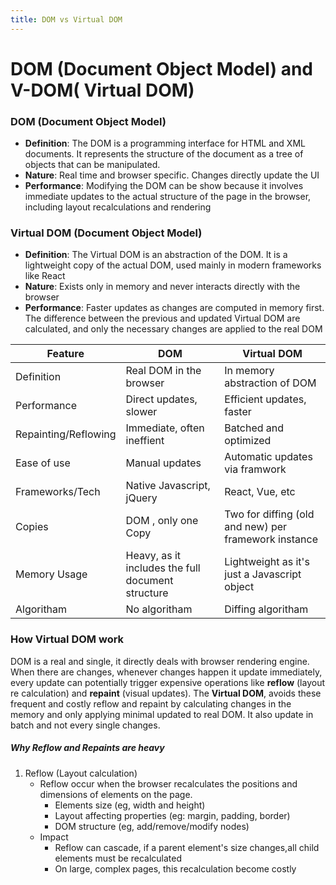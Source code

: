 ```yaml
---
title: DOM vs Virtual DOM 
---
```


# DOM (Document Object Model) and V-DOM( Virtual DOM)

### DOM (Document Object Model)

- **Definition**: The DOM is a programming interface for HTML and XML documents. It represents the
structure of the document as a tree of objects that can be manipulated. 
- **Nature**: Real time and browser specific. Changes directly update the UI
- **Performance**: Modifying the DOM can be show because it involves immediate updates to the actual structure
of the page in the browser, including layout recalculations and rendering 

### Virtual DOM (Document Object Model)

- **Definition**: The Virtual DOM is an abstraction of the DOM. It is a lightweight copy of the actual DOM, used
mainly in modern frameworks like React 
- **Nature**: Exists only in memory and never interacts directly with the browser
- **Performance**: Faster updates as changes are computed in memory first. The difference between the previous and updated Virtual DOM are calculated, and only the necessary changes are applied to the real DOM


| Feature              | DOM                                               | Virtual DOM                                          |
|----------------------|---------------------------------------------------|------------------------------------------------------|
| Definition           | Real DOM in the browser                           | In memory abstraction of DOM                         | 
| Performance          | Direct updates, slower                            | Efficient updates, faster                            |
| Repainting/Reflowing | Immediate, often ineffient                        | Batched and optimized                                |
| Ease of use          | Manual updates                                    | Automatic updates via framwork                       |
| Frameworks/Tech      | Native Javascript, jQuery                         | React, Vue, etc                                      |
| Copies               | DOM , only one Copy                               | Two for diffing (old and new) per framework instance |
| Memory Usage         | Heavy, as it includes the full document structure | Lightweight as it's just a Javascript object         |
| Algoritham | No algoritham                                     | Diffing algoritham                                   |


### How Virtual DOM work

DOM is a real and single,  it directly deals with browser rendering engine. When there are changes, whenever changes happen it update 
immediately, every update can potentially trigger expensive operations like **reflow** (layout re calculation) and **repaint** (visual updates).
The **Virtual DOM**, avoids these frequent and costly reflow and repaint by calculating changes in the memory and only applying minimal updated to 
real DOM. It also update in batch and not every single changes. 

##### Why Reflow and Repaints are heavy 

1. Reflow (Layout calculation)
   - Reflow occur when the browser recalculates the positions and dimensions of elements on the page.
     - Elements size (eg, width and height)
     - Layout affecting properties (eg: margin, padding, border)
     - DOM structure (eg, add/remove/modify nodes)
   - Impact 
     - Reflow can cascade, if a parent element's size changes,all child elements must be recalculated 
     - On large, complex pages, this recalculation become costly 
